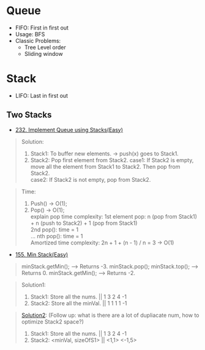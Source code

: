 # Queue 
* FIFO: First in first out  
* Usage: BFS  
* Classic Problems:   
    * Tree Level order   
    * Sliding window  


# Stack  
* LIFO: Last in first out    


## Two Stacks  
* [232. Implement Queue using Stacks(Easy)](https://leetcode.com/problems/implement-queue-using-stacks/)    
> Solution:     
> 1. Stack1: To buffer new elements.   -> push(x) goes to Stack1.  
> 2. Stack2: Pop first element from Stack2.
> case1: If Stack2 is empty, move all the element from Stack1 to Stack2. Then pop from Stack2.  
> case2:  If Stack2 is not empty, pop from Stack2.   

> Time: 
> 1. Push() -> O(1);      
> 2. Pop() -> O(1);   
> explain pop time complexity: 1st element pop: n (pop from Stack1) + n (push to Stack2) + 1 (pop from Stack1)     
> 2nd pop(): time = 1    
> ...
> nth pop(): time = 1  
> Amortized time complexity: 2n + 1 + (n - 1) / n = 3 -> O(1)    

* [155. Min Stack(Easy)](https://leetcode.com/problems/min-stack/)  
> minStack.getMin();   --> Returns -3.
> minStack.pop();
> minStack.top();      --> Returns 0.
> minStack.getMin();   --> Returns -2.  
  
> Solution1:   
> 1. Stack1: Store all the nums. ||   1 3 2 4 -1     
> 2. Stack2: Store all the minVal. || 1 1 1 1 -1     
  
> [Solution2](https://github.com/tonglyu/Algorithm_Class/blob/master/Class3_Stack_Queue/StackWithMin.java): (Follow up: what is there are a lot of dupliacate num, how to optimize Stack2 space?)  
> 1. Stack1: Store all the nums. ||   1 3 2 4 -1       
> 2. Stack2: <minVal, sizeOfS1> || <1,1> <-1,5>     












